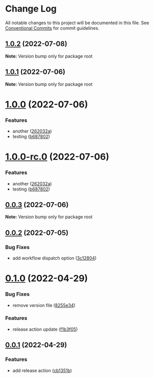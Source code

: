 # Change Log

All notable changes to this project will be documented in this file.
See [Conventional Commits](https://conventionalcommits.org) for commit guidelines.

## [1.0.2](https://github.com/matthewgallo/releases-test/compare/v1.0.1...v1.0.2) (2022-07-08)

**Note:** Version bump only for package root





## [1.0.1](https://github.com/matthewgallo/releases-test/compare/v1.0.0...v1.0.1) (2022-07-06)

**Note:** Version bump only for package root





# [1.0.0](https://github.com/matthewgallo/releases-test/compare/v0.0.3...v1.0.0) (2022-07-06)


### Features

* another ([262032a](https://github.com/matthewgallo/releases-test/commit/262032a3c7343fd1120233ea1516d59aec4ace61))
* testing ([b687802](https://github.com/matthewgallo/releases-test/commit/b687802dc95b2af4ab4ad6ece4d5d3ace1398e4c))





# [1.0.0-rc.0](https://github.com/matthewgallo/releases-test/compare/v0.0.3...v1.0.0-rc.0) (2022-07-06)


### Features

* another ([262032a](https://github.com/matthewgallo/releases-test/commit/262032a3c7343fd1120233ea1516d59aec4ace61))
* testing ([b687802](https://github.com/matthewgallo/releases-test/commit/b687802dc95b2af4ab4ad6ece4d5d3ace1398e4c))





## [0.0.3](https://github.com/matthewgallo/releases-test/compare/v0.0.2...v0.0.3) (2022-07-06)

**Note:** Version bump only for package root





## [0.0.2](https://github.com/matthewgallo/releases-test/compare/v0.1.0...v0.0.2) (2022-07-05)


### Bug Fixes

* add workflow dispatch option ([3c12804](https://github.com/matthewgallo/releases-test/commit/3c12804270e49d6505e9286434a65be80d3775c6))





# [0.1.0](https://github.com/matthewgallo/releases-test/compare/v0.0.1...v0.1.0) (2022-04-29)


### Bug Fixes

* remove version file ([8255e34](https://github.com/matthewgallo/releases-test/commit/8255e34bf4a7e1b073f4288f0533bdc6b87e3fe5))


### Features

* release action update ([f1b3f05](https://github.com/matthewgallo/releases-test/commit/f1b3f05490a41c3f2dfc87664f8cd44da54e788f))



## [0.0.1](https://github.com/matthewgallo/releases-test/compare/cb1351ba778ab06d7cc83a72fadb1202aafbdade...v0.0.1) (2022-04-29)


### Features

* add release action ([cb1351b](https://github.com/matthewgallo/releases-test/commit/cb1351ba778ab06d7cc83a72fadb1202aafbdade))
